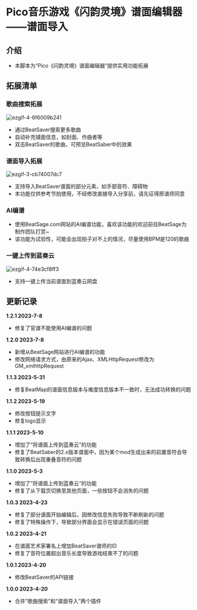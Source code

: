 # Pico音乐游戏《闪韵灵境》谱面编辑器——谱面导入

## 介绍
 - 本脚本为“Pico《闪韵灵境》谱面编辑器”提供实用功能拓展

## 拓展清单
### 歌曲搜索拓展

![ezgif-4-6f6009b241](https://user-images.githubusercontent.com/51113234/222642553-81123dc7-3479-46f8-8a22-7665f8ad3653.gif)

 - 通过BeatSaver搜索更多歌曲
 - 自动补充铺面信息，如封面、作曲者等
 - 双击BeatSaver的歌曲，可预览BeatSaber中的效果

### 谱面导入拓展

![ezgif-3-cb74007dc7](https://user-images.githubusercontent.com/51113234/222880408-585a8142-3ff4-409c-b859-08ad155511ac.gif)

 - 支持导入BeatSaver谱面的部分元素，如手部音符、障碍物
 - 本功能仅供参考节拍使用，不经修改直接导入分享前，请先征得原谱师同意

### AI编谱

 - 使用BeatSage.com网站的AI编谱功能，喜欢该功能的欢迎前往BeatSage为制作团队打赏~
 - 该功能为试验性，可能会出现拍子对不上的情况，尽量使用BPM是120的歌曲

### 一键上传到蓝奏云

![ezgif-4-74e3cf8ff3](https://user-images.githubusercontent.com/51113234/235820327-034e0acc-2e66-4666-8ece-474246d8e629.gif)

 - 支持一键上传当前谱面到蓝奏云网盘

## 更新记录

**1.2.1 2023-7-8**
 - 修复了官谱不能使用AI编谱的问题

**1.2.0 2023-7-8**
 - 新增从BeatSage网站进行AI编谱的功能
 - 修改网络请求方式，由原来的Ajax、XMLHttpRequest修改为GM_xmlhttpRequest

**1.1.3 2023-5-31**
 - 修复BeatMap的谱面信息版本与难度信息版本不一致时，无法成功转换的问题

**1.1.2 2023-5-19**
 - 修改按钮提示文字
 - 修复logo显示

**1.1.1 2023-5-10**
 - 增加了“将谱面上传到蓝奏云”的功能
 - 修复了BeatSaber的2.x版本谱面中，因为某个mod生成出来的前置音符会导致转换后出现重叠音符的问题

**1.1.0 2023-5-3**
 - 增加了“将谱面上传到蓝奏云”的功能
 - 修复了从下载页切换至其他页面，一些按钮不会消失的问题

**1.0.3 2023-4-23**
 - 修复了部分谱面开始编辑后，因修改信息失败导致不断刷新的问题
 - 修复了特殊操作下，导致部分界面会显示在错误页面的问题

**1.0.2 2023-4-21**
 - 在谱面艺术家署名上增加BeatSaver谱师的ID
 - 修复了音符位置超出音乐长度导致游戏结束不了的问题

**1.0.1 2023-4-20**
 - 修改BeatSaver的API链接

**1.0.0 2023-4-20**
 - 合并“歌曲搜索”和“谱面导入”两个插件

